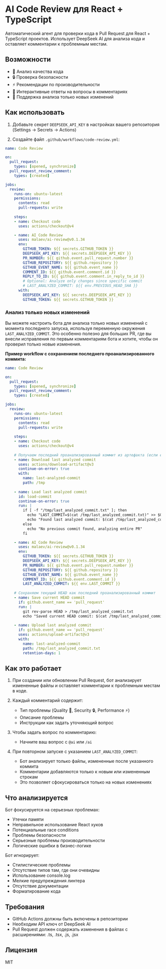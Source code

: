 # AI Code Review для React + TypeScript

Автоматический агент для проверки кода в Pull Request для React + TypeScript проектов. Использует DeepSeek AI для анализа кода и оставляет комментарии к проблемным местам.

## Возможности

- 📝 Анализ качества кода
- 🔒 Проверка безопасности
- ⚡ Рекомендации по производительности
- 💬 Интерактивные ответы на вопросы в комментариях
- 🔄 Поддержка анализа только новых изменений

## Как использовать

1. Добавьте секрет `DEEPSEEK_API_KEY` в настройках вашего репозитория (Settings -> Secrets -> Actions)

2. Создайте файл `.github/workflows/code-review.yml`:

```yaml
name: Code Review

on:
  pull_request:
    types: [opened, synchronize]
  pull_request_review_comment:
    types: [created]

jobs:
  review:
    runs-on: ubuntu-latest
    permissions:
      contents: read
      pull-requests: write
    
    steps:
    - name: Checkout code
      uses: actions/checkout@v4

    - name: AI Code Review
      uses: malaev/ai-review@v0.1.34
      env:
        GITHUB_TOKEN: ${{ secrets.GITHUB_TOKEN }}
        DEEPSEEK_API_KEY: ${{ secrets.DEEPSEEK_API_KEY }}
        PR_NUMBER: ${{ github.event.pull_request.number }}
        GITHUB_REPOSITORY: ${{ github.repository }}
        GITHUB_EVENT_NAME: ${{ github.event_name }}
        COMMENT_ID: ${{ github.event.comment.id }}
        REPLY_TO_ID: ${{ github.event.comment.in_reply_to_id }}
        # Optional: Analyze only changes since specific commit
        # LAST_ANALYZED_COMMIT: ${{ env.PREVIOUS_HEAD_SHA }}
      with:
        DEEPSEEK_API_KEY: ${{ secrets.DEEPSEEK_API_KEY }}
        GITHUB_TOKEN: ${{ secrets.GITHUB_TOKEN }}
```

### Анализ только новых изменений

Вы можете настроить бота для анализа только новых изменений с момента последнего запуска, используя переменную окружения `LAST_ANALYZED_COMMIT`. Это особенно полезно для больших PR, где вы внесли исправления по первым комментариям бота и хотите, чтобы он проверил только новые изменения.

**Пример workflow с сохранением последнего проанализированного коммита:**

```yaml
name: Code Review

on:
  pull_request:
    types: [opened, synchronize]
  pull_request_review_comment:
    types: [created]

jobs:
  review:
    runs-on: ubuntu-latest
    permissions:
      contents: read
      pull-requests: write
    
    steps:
    - name: Checkout code
      uses: actions/checkout@v4
      
    # Получаем последний проанализированный коммит из артефакта (если есть)
    - name: Download last analyzed commit
      uses: actions/download-artifact@v3
      continue-on-error: true
      with:
        name: last-analyzed-commit
        path: /tmp
        
    - name: Load last analyzed commit
      id: load-commit
      continue-on-error: true
      run: |
        if [ -f "/tmp/last_analyzed_commit.txt" ]; then
          echo "LAST_COMMIT=$(cat /tmp/last_analyzed_commit.txt)" >> $GITHUB_ENV
          echo "Found last analyzed commit: $(cat /tmp/last_analyzed_commit.txt)"
        else
          echo "No previous commit found, analyzing entire PR"
        fi

    - name: AI Code Review
      uses: malaev/ai-review@v0.1.34
      env:
        GITHUB_TOKEN: ${{ secrets.GITHUB_TOKEN }}
        DEEPSEEK_API_KEY: ${{ secrets.DEEPSEEK_API_KEY }}
        PR_NUMBER: ${{ github.event.pull_request.number }}
        GITHUB_REPOSITORY: ${{ github.repository }}
        GITHUB_EVENT_NAME: ${{ github.event_name }}
        COMMENT_ID: ${{ github.event.comment.id }}
        LAST_ANALYZED_COMMIT: ${{ env.LAST_COMMIT }}
      
    # Сохраняем текущий HEAD как последний проанализированный коммит
    - name: Save current HEAD commit
      if: github.event_name == 'pull_request'
      run: |
        git rev-parse HEAD > /tmp/last_analyzed_commit.txt
        echo "Saved current HEAD commit: $(cat /tmp/last_analyzed_commit.txt)"
        
    - name: Upload last analyzed commit
      if: github.event_name == 'pull_request'
      uses: actions/upload-artifact@v3
      with:
        name: last-analyzed-commit
        path: /tmp/last_analyzed_commit.txt
        retention-days: 1
```

## Как это работает

1. При создании или обновлении Pull Request, бот анализирует измененные файлы и оставляет комментарии к проблемным местам в коде.

2. Каждый комментарий содержит:
   - Тип проблемы (Quality 📝, Security 🔒, Performance ⚡)
   - Описание проблемы
   - Инструкции как задать уточняющий вопрос

3. Чтобы задать вопрос по комментарию:
   - Начните ваш вопрос с `@ai` или `/ai`

4. При повторном запуске с указанием `LAST_ANALYZED_COMMIT`:
   - Бот анализирует только файлы, измененные после указанного коммита
   - Комментарии добавляются только к новым или измененным строкам
   - Это позволяет сфокусироваться только на новых изменениях

## Что анализируется

Бот фокусируется на серьезных проблемах:
- Утечки памяти
- Неправильное использование React хуков
- Потенциальные race conditions
- Проблемы безопасности
- Серьезные проблемы производительности
- Логические ошибки в бизнес-логике

Бот игнорирует:
- Стилистические проблемы
- Отсутствие типов там, где они очевидны
- Использование console.log
- Мелкие предупреждения линтера
- Отсутствие документации
- Форматирование кода

## Требования

- GitHub Actions должны быть включены в репозитории
- Необходим API ключ от DeepSeek AI
- Pull Request должен содержать изменения в файлах с расширениями: .ts, .tsx, .js, .jsx

## Лицензия

MIT 